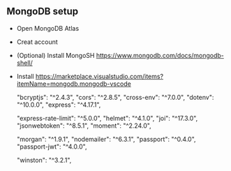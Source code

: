 ## MongoDB setup
- Open MongoDB Atlas
- Creat account    
- (Optional) Install MongoSH https://www.mongodb.com/docs/mongodb-shell/
- Install https://marketplace.visualstudio.com/items?itemName=mongodb.mongodb-vscode



    
    
    "bcryptjs": "^2.4.3",
    "cors": "^2.8.5",
    "cross-env": "^7.0.0",
    "dotenv": "^10.0.0",
    "express": "^4.17.1",

    "express-rate-limit": "^5.0.0",
    "helmet": "^4.1.0",
    "joi": "^17.3.0",
    "jsonwebtoken": "^8.5.1",
    "moment": "^2.24.0",

    "morgan": "^1.9.1",
    "nodemailer": "^6.3.1",
    "passport": "^0.4.0",
    "passport-jwt": "^4.0.0",

    "winston": "^3.2.1",
